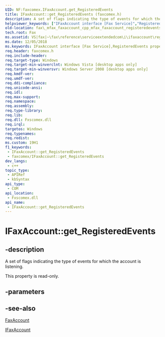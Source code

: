 ```yaml
---
UID: NF:faxcomex.IFaxAccount.get_RegisteredEvents
title: IFaxAccount::get_RegisteredEvents (faxcomex.h)
description: A set of flags indicating the type of events for which the account is listening.
helpviewer_keywords: ["IFaxAccount interface [Fax Service]","RegisteredEvents property","IFaxAccount.RegisteredEvents","IFaxAccount.get_RegisteredEvents","IFaxAccount::RegisteredEvents","IFaxAccount::get_RegisteredEvents","RegisteredEvents property [Fax Service]","RegisteredEvents property [Fax Service]","IFaxAccount interface","_mfax_faxaccount.registeredevents","fax._mfax_faxaccount_cpp_mfax_faxaccount_registeredevents_cpp","fax._mfax_faxaccount_registeredevents","faxcomex/IFaxAccount::RegisteredEvents","faxcomex/IFaxAccount::get_RegisteredEvents","get_RegisteredEvents"]
old-location: fax\_mfax_faxaccount_cpp_mfax_faxaccount_registeredevents_cpp.htm
tech.root: Fax
ms.assetid: VS|fax|~\fax\reference\serviceextendedcom\i\ifaxaccount\registeredevents.htm
ms.date: 12/05/2018
ms.keywords: IFaxAccount interface [Fax Service],RegisteredEvents property, IFaxAccount.RegisteredEvents, IFaxAccount.get_RegisteredEvents, IFaxAccount::RegisteredEvents, IFaxAccount::get_RegisteredEvents, RegisteredEvents property [Fax Service], RegisteredEvents property [Fax Service],IFaxAccount interface, _mfax_faxaccount.registeredevents, fax._mfax_faxaccount_cpp_mfax_faxaccount_registeredevents_cpp, fax._mfax_faxaccount_registeredevents, faxcomex/IFaxAccount::RegisteredEvents, faxcomex/IFaxAccount::get_RegisteredEvents, get_RegisteredEvents
req.header: faxcomex.h
req.include-header: 
req.target-type: Windows
req.target-min-winverclnt: Windows Vista [desktop apps only]
req.target-min-winversvr: Windows Server 2008 [desktop apps only]
req.kmdf-ver: 
req.umdf-ver: 
req.ddi-compliance: 
req.unicode-ansi: 
req.idl: 
req.max-support: 
req.namespace: 
req.assembly: 
req.type-library: 
req.lib: 
req.dll: Fxscomex.dll
req.irql: 
targetos: Windows
req.typenames: 
req.redist: 
ms.custom: 19H1
f1_keywords:
 - IFaxAccount::get_RegisteredEvents
 - faxcomex/IFaxAccount::get_RegisteredEvents
dev_langs:
 - c++
topic_type:
 - APIRef
 - kbSyntax
api_type:
 - COM
api_location:
 - Fxscomex.dll
api_name:
 - IFaxAccount::get_RegisteredEvents
---
```


# IFaxAccount::get_RegisteredEvents


## -description

A set of flags indicating the type of events for which the account is listening.

This property is read-only.

## -parameters

## -see-also

<a href="/previous-versions/windows/desktop/fax/-mfax-faxaccount">FaxAccount</a>



<a href="/previous-versions/windows/desktop/api/faxcomex/nn-faxcomex-ifaxaccount">IFaxAccount</a>

